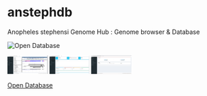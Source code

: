 # anstephdb
Anopheles stephensi Genome Hub : Genome browser &amp; Database

![Open Database](http://3.93.125.130/tigs/anstephdb/)

<img src="https://github.com/SaurabhWhadgar/anstephdb/blob/master/anstephdb10.png" width="18%"></img>
<img src="https://github.com/SaurabhWhadgar/anstephdb/blob/master/anstephdb20.png" width="18%"></img>
<img src="https://github.com/SaurabhWhadgar/anstephdb/blob/master/anstephdb30.png" width="18%"></img> 

[Open Database ](http://3.93.125.130/tigs/landing.png)
